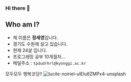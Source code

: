 ### Hi there 👋
## Who am I?
- 제 이름은 **정세영**입니다.
- 경기도 수원에 살고 있습니다.
- 현재 24살 입니다.
- 프로그래밍 공부 10개월차...
- 메일주소 : `tpdudrhrl@kyonggi.ac.kr`

모두모두 행복코딩!!
![lucile-noiriel-ulEIu6ZMPx4-unsplash](https://user-images.githubusercontent.com/65009713/104196204-d90f7b80-5466-11eb-9a74-9f90b36faee4.jpg)
